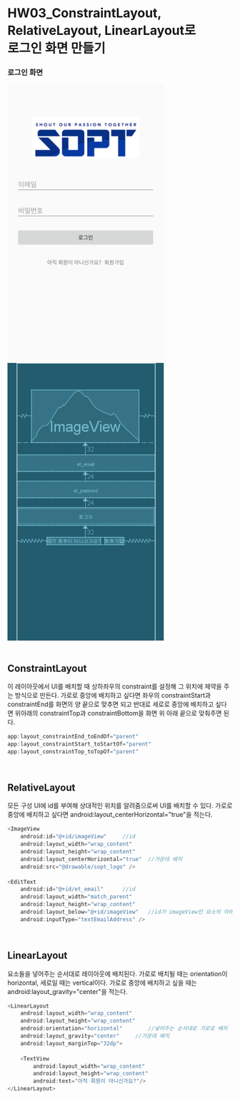 <h1>HW03_ConstraintLayout, RelativeLayout, LinearLayout로<br> 로그인 화면 만들기</h1>

### 로그인 화면
<img src="/img/seminar1/login_sample.PNG" alt="login" width="350">&nbsp;&nbsp;&nbsp;&nbsp;&nbsp;&nbsp;&nbsp;&nbsp;&nbsp;&nbsp;&nbsp;
<img src="/img/seminar1/wireframe.PNG" alt="wireframe" width="350"><br><br>

## ConstraintLayout
이 레이아웃에서 UI를 배치할 때 상하좌우의 constraint를 설정해 그 위치에 제약을 주는 방식으로 만든다. 가로로 중앙에 배치하고 싶다면 좌우의 constraintStart과 constraintEnd를 화면의 양 끝으로 맞추면 되고 반대로 세로로 중앙에 배치하고 싶다면 위아래의 constraintTop과 constraintBottom을 화면 위 아래 끝으로 맞춰주면 된다.

```kotlin
app:layout_constraintEnd_toEndOf="parent"
app:layout_constraintStart_toStartOf="parent"
app:layout_constraintTop_toTopOf="parent"
```
<br>

## RelativeLayout
모든 구성 UI에 id를 부여해 상대적인 위치를 알려줌으로써 UI를 배치할 수 있다. 가로로 중앙에 배치하고 싶다면 android:layout_centerHorizontal="true"을 적는다.

```kotlin
<ImageView
    android:id="@+id/imageView"     //id
    android:layout_width="wrap_content"
    android:layout_height="wrap_content"
    android:layout_centerHorizontal="true"	//가운데 배치
    android:src="@drawable/sopt_logo" />

<EditText
    android:id="@+id/et_email"      //id
    android:layout_width="match_parent"
    android:layout_height="wrap_content"
    android:layout_below="@+id/imageView"	//id가 imageView인 요소의 아래에 위치시킨다.
    android:inputType="textEmailAddress" />
```
<br>

## LinearLayout
요소들을 넣어주는 순서대로 레이아웃에 배치된다. 가로로 배치될 때는 orientation이 horizontal, 세로일 때는 vertical이다. 가로로 중앙에 배치하고 싶을 때는 android:layout_gravity="center"을 적는다.

```kotlin
<LinearLayout
    android:layout_width="wrap_content"
    android:layout_height="wrap_content"
    android:orientation="horizontal"		//넣어주는 순서대로 가로로 배치
    android:layout_gravity="center"     //가운데 배치
    android:layout_marginTop="32dp">

	<TextView
	    android:layout_width="wrap_content"
	    android:layout_height="wrap_content"
	    android:text="아직 회원이 아니신가요?"/>
</LinearLayout>
```
